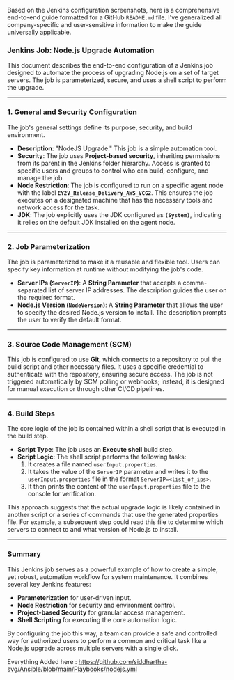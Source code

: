 
Based on the Jenkins configuration screenshots, here is a comprehensive end-to-end guide formatted for a GitHub `README.md` file. I've generalized all company-specific and user-sensitive information to make the guide universally applicable.

### **Jenkins Job: Node.js Upgrade Automation**

This document describes the end-to-end configuration of a Jenkins job designed to automate the process of upgrading Node.js on a set of target servers. The job is parameterized, secure, and uses a shell script to perform the upgrade.

***

### **1. General and Security Configuration**

The job's general settings define its purpose, security, and build environment.

* **Description**: "NodeJS Upgrade." This job is a simple automation tool.
* **Security**: The job uses **Project-based security**, inheriting permissions from its parent in the Jenkins folder hierarchy. Access is granted to specific users and groups to control who can build, configure, and manage the job.
* **Node Restriction**: The job is configured to run on a specific agent node with the label **`EY2V_Release_Delivery_AWS_VCG2`**. This ensures the job executes on a designated machine that has the necessary tools and network access for the task.
* **JDK**: The job explicitly uses the JDK configured as **`(System)`**, indicating it relies on the default JDK installed on the agent node.

---

### **2. Job Parameterization**

The job is parameterized to make it a reusable and flexible tool. Users can specify key information at runtime without modifying the job's code.

* **Server IPs (`ServerIP`)**: A **String Parameter** that accepts a comma-separated list of server IP addresses. The description guides the user on the required format.
* **Node.js Version (`NodeVersion`)**: A **String Parameter** that allows the user to specify the desired Node.js version to install. The description prompts the user to verify the default format.

---

### **3. Source Code Management (SCM)**

This job is configured to use **Git**, which connects to a repository to pull the build script and other necessary files. It uses a specific credential to authenticate with the repository, ensuring secure access. The job is not triggered automatically by SCM polling or webhooks; instead, it is designed for manual execution or through other CI/CD pipelines.

---

### **4. Build Steps**

The core logic of the job is contained within a shell script that is executed in the build step.

* **Script Type**: The job uses an **Execute shell** build step.
* **Script Logic**: The shell script performs the following tasks:
    1.  It creates a file named `userInput.properties`.
    2.  It takes the value of the `ServerIP` parameter and writes it to the `userInput.properties` file in the format `ServerIP=<list_of_ips>`.
    3.  It then prints the content of the `userInput.properties` file to the console for verification.

This approach suggests that the actual upgrade logic is likely contained in another script or a series of commands that use the generated properties file. For example, a subsequent step could read this file to determine which servers to connect to and what version of Node.js to install.

---

### **Summary**

This Jenkins job serves as a powerful example of how to create a simple, yet robust, automation workflow for system maintenance. It combines several key Jenkins features:

* **Parameterization** for user-driven input.
* **Node Restriction** for security and environment control.
* **Project-based Security** for granular access management.
* **Shell Scripting** for executing the core automation logic.

By configuring the job this way, a team can provide a safe and controlled way for authorized users to perform a common and critical task like a Node.js upgrade across multiple servers with a single click.

Everything Added here : https://github.com/siddhartha-svg/Ansible/blob/main/Playbooks/nodejs.yml

